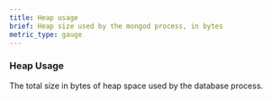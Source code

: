 ```yaml
---
title: Heap usage
brief: Heap size used by the mongod process, in bytes
metric_type: gauge
---
```


### Heap Usage

The total size in bytes of heap space used by the database process.
